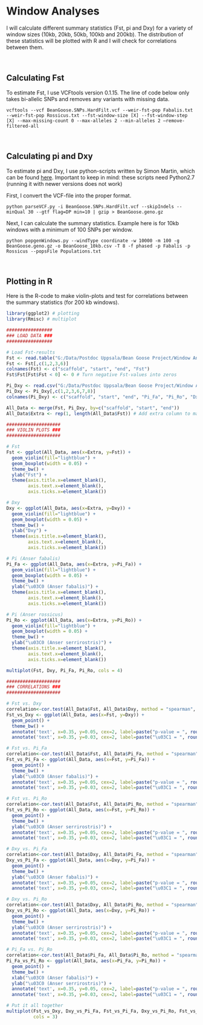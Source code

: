 # Window Analyses
I will calculate different summary statistics (Fst, pi and Dxy) for a variety of window sizes (10kb, 20kb, 50kb, 100kb and 200kb). 
The distribution of these statistics will be plotted with R and I will check for correlations between them.

&nbsp;

## Calculating Fst
To estimate Fst, I use VCFtools version 0.1.15.
The line of code below only takes bi-allelic SNPs and removes any variants with missing data.
```
vcftools --vcf BeanGoose.SNPs.HardFilt.vcf --weir-fst-pop Fabalis.txt --weir-fst-pop Rossicus.txt --fst-window-size [X] --fst-window-step [X] --max-missing-count 0 --max-alleles 2 --min-alleles 2 —remove-filtered-all
```

&nbsp;

## Calculating pi and Dxy
To estimate pi and Dxy, I use python-scripts written by Simon Martin, which can be found [here](https://github.com/simonhmartin/genomics_general). Important to keep in mind: these scripts need Python2.7 (running it with newer versions does not work)

First, I convert the VCF-file into the proper format.
```
python parseVCF.py -i BeanGoose.SNPs.HardFilt.vcf --skipIndels --minQual 30 --gtf flag=DP min=10 | gzip > BeanGoose.geno.gz
```
Next, I can calculate the summary statistics. Example here is for 10kb windows with a minimum of 100 SNPs per window.
```
python popgenWindows.py --windType coordinate -w 10000 -m 100 -g BeanGoose.geno.gz -o BeanGoose_10kb.csv -T 8 -f phased -p Fabalis -p Rossicus --popsFile Populations.txt
```

&nbsp;

## Plotting in R
Here is the R-code to make violin-plots and test for correlations between the summary statistics (for 200 kb windows). 
```R
library(ggplot2) # plotting
library(Rmisc) # multiplot

#################
### LOAD DATA ###
#################

# Load Fst-results
Fst <- read.table("G:/Data/Postdoc Uppsala/Bean Goose Project/Window Analyses/BeanGoose_200kb.windowed.weir.fst", header = T )
Fst <- Fst[,c(1,2,3,6)]
colnames(Fst) <- c("scaffold", "start", "end", "Fst")
Fst$Fst[Fst$Fst < 0] <- 0 # Turn negative Fst-values into zeros

Pi_Dxy <- read.csv("G:/Data/Postdoc Uppsala/Bean Goose Project/Window Analyses/BeanGoose_200kb.csv", header = TRUE)
Pi_Dxy <- Pi_Dxy[,c(1,2,3,6,7,8)]
colnames(Pi_Dxy) <- c("scaffold", "start", "end", "Pi_Fa", "Pi_Ro", "Dxy")

All_Data <- merge(Fst, Pi_Dxy, by=c("scaffold", "start", "end"))
All_Data$Extra <- rep(1, length(All_Data$Fst)) # Add extra column to make violin-plots

####################
### VIOLIN PLOTS ###
####################

# Fst
Fst <- ggplot(All_Data, aes(x=Extra, y=Fst)) +
  geom_violin(fill="lightblue") +
  geom_boxplot(width = 0.05) +
  theme_bw() +
  ylab("Fst") +
  theme(axis.title.x=element_blank(),
        axis.text.x=element_blank(),
        axis.ticks.x=element_blank())

# Dxy
Dxy <- ggplot(All_Data, aes(x=Extra, y=Dxy)) +
  geom_violin(fill="lightblue") +
  geom_boxplot(width = 0.05) +
  theme_bw() +
  ylab("Dxy") +
  theme(axis.title.x=element_blank(),
        axis.text.x=element_blank(),
        axis.ticks.x=element_blank())

# Pi (Anser fabalis)
Pi_Fa <- ggplot(All_Data, aes(x=Extra, y=Pi_Fa)) +
  geom_violin(fill="lightblue") +
  geom_boxplot(width = 0.05) +
  theme_bw() +
  ylab("\u03C0 (Anser fabalis)") +
  theme(axis.title.x=element_blank(),
        axis.text.x=element_blank(),
        axis.ticks.x=element_blank())

# Pi (Anser rossicus)
Pi_Ro <- ggplot(All_Data, aes(x=Extra, y=Pi_Ro)) +
  geom_violin(fill="lightblue") +
  geom_boxplot(width = 0.05) +
  theme_bw() +
  ylab("\u03C0 (Anser serrirostris)") +
  theme(axis.title.x=element_blank(),
        axis.text.x=element_blank(),
        axis.ticks.x=element_blank())

multiplot(Fst, Dxy, Pi_Fa, Pi_Ro, cols = 4)

####################
### CORRELATIONS ###
####################

# Fst vs. Dxy
correlation<-cor.test(All_Data$Fst, All_Data$Dxy, method = "spearman", exact = FALSE)
Fst_vs_Dxy <- ggplot(All_Data, aes(x=Fst, y=Dxy)) +
  geom_point() +
  theme_bw() +
  annotate('text', x=0.35, y=0.05, cex=2, label=paste("p-value = ", round(correlation$p.value, 27))) +
  annotate('text', x=0.35, y=0.03, cex=2, label=paste("\u03C1 = ", round(correlation$estimate, 2)))

# Fst vs. Pi_Fa
correlation<-cor.test(All_Data$Fst, All_Data$Pi_Fa, method = "spearman", exact = FALSE)
Fst_vs_Pi_Fa <- ggplot(All_Data, aes(x=Fst, y=Pi_Fa)) +
  geom_point() +
  theme_bw() +
  ylab("\u03C0 (Anser fabalis)") +
  annotate('text', x=0.35, y=0.05, cex=2, label=paste("p-value = ", round(correlation$p.value, 51))) +
  annotate('text', x=0.35, y=0.03, cex=2, label=paste("\u03C1 = ", round(correlation$estimate, 2)))

# Fst vs. Pi_Ro
correlation<-cor.test(All_Data$Fst, All_Data$Pi_Ro, method = "spearman", exact = FALSE)
Fst_vs_Pi_Ro <- ggplot(All_Data, aes(x=Fst, y=Pi_Ro)) +
  geom_point() +
  theme_bw() +
  ylab("\u03C0 (Anser serrirostris)") +
  annotate('text', x=0.35, y=0.05, cex=2, label=paste("p-value = ", round(correlation$p.value, 2))) +
  annotate('text', x=0.35, y=0.03, cex=2, label=paste("\u03C1 = ", round(correlation$estimate, 2)))

# Dxy vs. Pi_Fa
correlation<-cor.test(All_Data$Dxy, All_Data$Pi_Fa, method = "spearman", exact = FALSE)
Dxy_vs_Pi_Fa <- ggplot(All_Data, aes(x=Dxy, y=Pi_Fa)) +
  geom_point() +
  theme_bw() +
  ylab("\u03C0 (Anser fabalis)") +
  annotate('text', x=0.35, y=0.05, cex=2, label=paste("p-value = ", round(correlation$p.value, 2))) +
  annotate('text', x=0.35, y=0.03, cex=2, label=paste("\u03C1 = ", round(correlation$estimate, 2)))

# Dxy vs. Pi_Ro
correlation<-cor.test(All_Data$Dxy, All_Data$Pi_Ro, method = "spearman", exact = FALSE)
Dxy_vs_Pi_Ro <- ggplot(All_Data, aes(x=Dxy, y=Pi_Ro)) +
  geom_point() +
  theme_bw() +
  ylab("\u03C0 (Anser serrirostris)") +
  annotate('text', x=0.35, y=0.05, cex=2, label=paste("p-value = ", round(correlation$p.value, 2))) +
  annotate('text', x=0.35, y=0.03, cex=2, label=paste("\u03C1 = ", round(correlation$estimate, 2)))

# Pi_Fa vs. Pi_Ro
correlation<-cor.test(All_Data$Pi_Fa, All_Data$Pi_Ro, method = "spearman", exact = FALSE)
Pi_Fa_vs_Pi_Ro <- ggplot(All_Data, aes(x=Pi_Fa, y=Pi_Ro)) +
  geom_point() +
  theme_bw() +
  xlab("\u03C0 (Anser fabalis)") +
  ylab("\u03C0 (Anser serrirostris)") +
  annotate('text', x=0.35, y=0.05, cex=2, label=paste("p-value = ", round(correlation$p.value, 2))) +
  annotate('text', x=0.35, y=0.03, cex=2, label=paste("\u03C1 = ", round(correlation$estimate, 2)))

# Put it all together
multiplot(Fst_vs_Dxy, Dxy_vs_Pi_Fa, Fst_vs_Pi_Fa, Dxy_vs_Pi_Ro, Fst_vs_Pi_Ro, Pi_Fa_vs_Pi_Ro,
          cols = 3)
```
